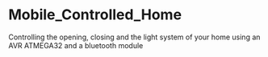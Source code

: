 # Mobile_Controlled_Home
Controlling the opening, closing and the light system of your home using an AVR ATMEGA32 and a bluetooth module
